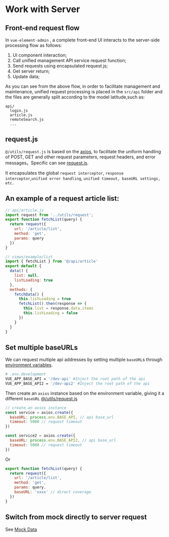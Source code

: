 # Work with Server

## Front-end request flow

In `vue-element-admin` , a complete front-end UI interacts to the server-side processing flow as follows:

1.  UI component interaction;
2.  Call unified management API service request function;
3.  Send requests using encapsulated request.js;
4.  Get server return;
5.  Update data;

As you can see from the above flow, in order to facilitate management and maintenance, unified request processing is placed in the `src/api` folder and the files are generally split according to the model latitude,such as:

```
api/
  login.js
  article.js
  remoteSearch.js
  ...
```

## request.js

`@/utils/request.js` is based on the [axios](https://github.com/axios/axios), to facilitate the uniform handling of POST, GET and other request parameters, request headers, and error messages。Specific can see [request.js](https://github.com/LZQ5232/vue-element-admin/blob/master/src/utils/request.js).

It encapsulates the global `request interceptor`, `response interceptor`,`unified error handling`, `unified timeout, baseURL settings, etc.`

## An example of a request article list:

```js
// api/article.js
import request from '../utils/request';
export function fetchList(query) {
  return request({
    url: '/article/list',
    method: 'get',
    params: query
  })
}

// views/example/list
import { fetchList } from '@/api/article'
export default {
  data() {
    list: null,
    listLoading: true
  },
  methods: {
    fetchData() {
      this.listLoading = true
      fetchList().then(response => {
        this.list = response.data.items
        this.listLoading = false
      })
    }
  }
}
```

## Set multiple baseURLs

We can request multiple api addresses by setting multiple `baseURL`s through [environment variables](/guide/essentials/deploy.html).

```bash
# .env.development
VUE_APP_BASE_API = '/dev-api' #Inject the root path of the api
VUE_APP_BASE_API2 = '/dev-api2' #Inject the root path of the api
```

Then create an `axios` instance based on the environment variable, giving it a different `baseURL` [@/utils/request.js](https://github.com/LZQ5232/vue-element-admin/blob/master/src/utils/request.js)

```js
// create an axios instance
const service = axios.create({
  baseURL: process.env.BASE_API, // api base_url
  timeout: 5000 // request timeout
})

const service2 = axios.create({
  baseURL: process.env.BASE_API2, // api base_url
  timeout: 5000 // request timeout
})
```

Or

```js
export function fetchList(query) {
  return request({
    url: '/article/list',
    method: 'get',
    params: query,
    baseURL: 'xxxx' // direct coverage
  })
}
```

## Switch from mock directly to server request

See [Mock Data](mock-api.md)
